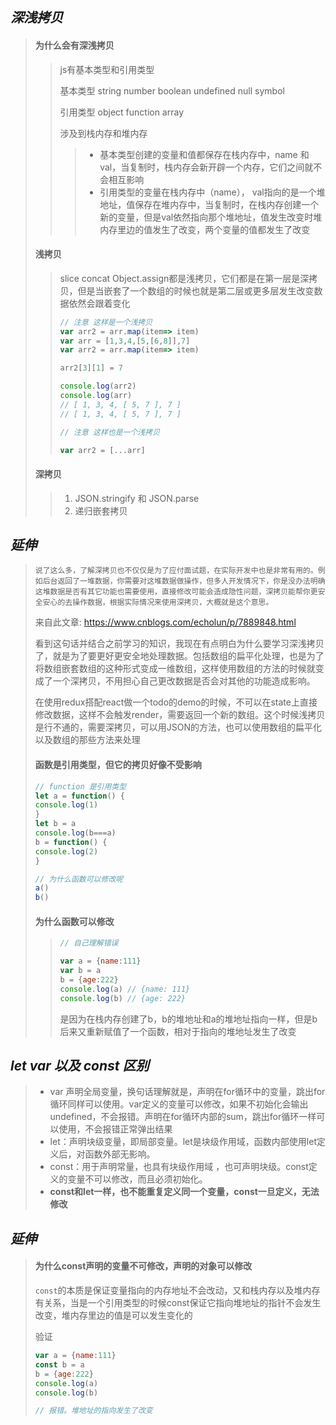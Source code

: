 ## *深浅拷贝*

> #### 为什么会有深浅拷贝
>
> > js有基本类型和引用类型
> >
> > 基本类型  string number boolean undefined null symbol
> >
> > 引用类型  object function array
> >
> > 涉及到栈内存和堆内存
> >
> > > - 基本类型创建的变量和值都保存在栈内存中，name 和  val，当复制时，栈内存会新开辟一个内存，它们之间就不会相互影响
> > > - 引用类型的变量在栈内存中（name）， val指向的是一个堆地址，值保存在堆内存中，当复制时，在栈内存创建一个新的变量，但是val依然指向那个堆地址，值发生改变时堆内存里边的值发生了改变，两个变量的值都发生了改变
>
> #### 浅拷贝
>
> > slice  concat Object.assign都是浅拷贝，它们都是在第一层是深拷贝，但是当嵌套了一个数组的时候也就是第二层或更多层发生改变数据依然会跟着变化
> >
> > ```js
> > // 注意 这样是一个浅拷贝
> > var arr2 = arr.map(item=> item)
> > var arr = [1,3,4,[5,[6,8]],7]
> > var arr2 = arr.map(item=> item)
> > 
> > arr2[3][1] = 7
> > 
> > console.log(arr2)
> > console.log(arr)
> > // [ 1, 3, 4, [ 5, 7 ], 7 ]
> > // [ 1, 3, 4, [ 5, 7 ], 7 ]
> > 
> > // 注意 这样也是一个浅拷贝
> > 
> > var arr2 = [...arr]
> > ```
> >
> > 
>
> #### 深拷贝
>
> > 1. JSON.stringify 和 JSON.parse
> > 2. 递归嵌套拷贝 

## *延伸*

> ```说了这么多，了解深拷贝也不仅仅是为了应付面试题，在实际开发中也是非常有用的。例如后台返回了一堆数据，你需要对这堆数据做操作，但多人开发情况下，你是没办法明确这堆数据是否有其它功能也需要使用，直接修改可能会造成隐性问题，深拷贝能帮你更安全安心的去操作数据，根据实际情况来使用深拷贝，大概就是这个意思。```
>
> 来自此文章:    https://www.cnblogs.com/echolun/p/7889848.html
>
> 看到这句话并结合之前学习的知识，我现在有点明白为什么要学习深浅拷贝了，就是为了要更好更安全地处理数据。包括数组的扁平化处理，也是为了将数组嵌套数组的这种形式变成一维数组，这样使用数组的方法的时候就变成了一个深拷贝，不用担心自己更改数据是否会对其他的功能造成影响。
>
> 在使用redux搭配react做一个todo的demo的时候，不可以在state上直接修改数据，这样不会触发render，需要返回一个新的数组。这个时候浅拷贝是行不通的，需要深拷贝，可以用JSON的方法，也可以使用数组的扁平化以及数组的那些方法来处理  
>
> #### 函数是引用类型，但它的拷贝好像不受影响
>
> ```js
> // function 是引用类型
> let a = function() {
> console.log(1)
> }
> let b = a
> console.log(b===a)
> b = function() {
> console.log(2)
> }
> 
> // 为什么函数可以修改呢
> a()
> b()
> ```
>
> #### 为什么函数可以修改
>
> > ```js
> > // 自己理解错误
> > 
> > var a = {name:111}
> > var b = a
> > b = {age:222}
> > console.log(a) // {name: 111}
> > console.log(b) // {age: 222}
> > ```
> >
> > 是因为在栈内存创建了b，b的堆地址和a的堆地址指向一样，但是b后来又重新赋值了一个函数，相对于指向的堆地址发生了改变

## *let var 以及 const 区别*

> - var 声明全局变量，换句话理解就是，声明在for循环中的变量，跳出for循环同样可以使用。var定义的变量可以修改，如果不初始化会输出undefined，不会报错。声明在for循环内部的sum，跳出for循环一样可以使用，不会报错正常弹出结果
> - let：声明块级变量，即局部变量。let是块级作用域，函数内部使用let定义后，对函数外部无影响。
> - const：用于声明常量，也具有块级作用域 ，也可声明块级。const定义的变量不可以修改，而且必须初始化。
> - **const和let一样，也不能重复定义同一个变量，const一旦定义，无法修改**

## *延伸*

> #### 为什么const声明的变量不可修改，声明的对象可以修改
>
> `const`的本质是保证变量指向的内存地址不会改动，又和栈内存以及堆内存有关系，当是一个引用类型的时候const保证它指向堆地址的指针不会发生改变，堆内存里边的值是可以发生变化的
>
> 验证
>
> ```js
> var a = {name:111}
> const b = a
> b = {age:222}
> console.log(a)
> console.log(b) 
> 
> // 报错。堆地址的指向发生了改变
> ```
>
> 

